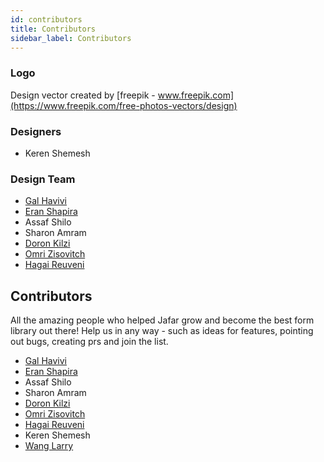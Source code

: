 ```yaml
---
id: contributors
title: Contributors
sidebar_label: Contributors
---
```


### Logo

Design vector created by [freepik - www.freepik.com](https://www.freepik.com/free-photos-vectors/design)

### Designers

* Keren Shemesh

### Design Team

* [Gal Havivi](https://github.com/galhavivi)
* [Eran Shapira](https://github.com/eranshapira)
* Assaf Shilo
* Sharon Amram
* [Doron Kilzi](https://github.com/doronkilzi)
* [Omri Zisovitch](https://github.com/ziso)
* [Hagai Reuveni](https://github.com/hagai-reuveni)

## Contributors

All the amazing people who helped Jafar grow and become the best form library out there!
Help us in any way - such as ideas for features, pointing out bugs, creating prs and join the list.

* [Gal Havivi](https://github.com/galhavivi)
* [Eran Shapira](https://github.com/eranshapira)
* Assaf Shilo
* Sharon Amram
* [Doron Kilzi](https://github.com/doronkilzi)
* [Omri Zisovitch](https://github.com/ziso)
* [Hagai Reuveni](https://github.com/hagai-reuveni)
* Keren Shemesh
* [Wang Larry](https://github.com/WangLarry)
